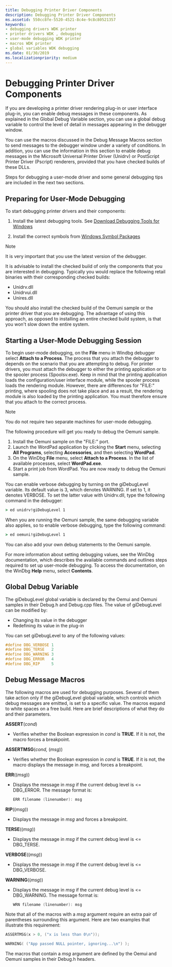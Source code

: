 ```yaml
---
title: Debugging Printer Driver Components
description: Debugging Printer Driver Components
ms.assetid: 550cc8fe-5520-4521-8c4e-9c8c80521357
keywords:
- debugging drivers WDK printer
- printer drivers WDK , debugging
- user-mode debugging WDK printer
- macros WDK printer
- global variables WDK debugging
ms.date: 01/30/2019
ms.localizationpriority: medium
---
```


# Debugging Printer Driver Components

If you are developing a printer driver rendering plug-in or user interface plug-in, you can enable debug messages in these components. As explained in the Global Debug Variable section, you can use a global debug variable to control the level of detail in messages appearing in the debugger window.

You can use the macros discussed in the Debug Message Macros section to send messages to the debugger window under a variety of conditions. In addition, you can use the information in this section to enable debug messages in the Microsoft Universal Printer Driver (Unidrv) or PostScript Printer Driver (Pscript) renderers, provided that you have checked builds of these DLLs.

Steps for debugging a user-mode driver and some general debugging tips are included in the next two sections.

## Preparing for User-Mode Debugging

To start debugging printer drivers and their components:

1. Install the latest debugging tools. See [Download Debugging Tools for Windows](https://docs.microsoft.com/windows-hardware/drivers/debugger/debugger-download-tools)

1. Install the correct symbols from [Windows Symbol Packages](https://docs.microsoft.com/windows-hardware/drivers/debugger/debugger-download-symbols)

> [!NOTE]
> It is very important that you use the latest version of the debugger.

It is advisable to install the checked build of only the components that you are interested in debugging. Typically you would replace the following retail binaries with their corresponding checked builds:

- Unidrv.dll
- Unidrvui.dll
- Unires.dll

You should also install the checked build of the Oemuni sample or the printer driver that you are debugging. The advantage of using this approach, as opposed to installing an entire checked build system, is that you won't slow down the entire system.

## Starting a User-Mode Debugging Session

To begin user-mode debugging, on the **File** menu in Windbg debugger select **Attach to a Process**. The process that you attach the debugger to depends on the scenario that you are attempting to debug. For printer drivers, you must attach the debugger to either the printing application or to the spooler process (Spoolsv.exe). Keep in mind that the printing application loads the configuration/user interface module, while the spooler process loads the rendering module. However, there are differences for "FILE:" printing, where spooling does not take place and as a result, the rendering module is also loaded by the printing application. You must therefore ensure that you attach to the correct process.

> [!NOTE]
> You do not require two separate machines for user-mode debugging.

The following procedure will get you ready to debug the Oemuni sample.

1. Install the Oemuni sample on the "FILE:" port.
1. Launch the WordPad application by clicking the **Start** menu, selecting **All Programs**, selecting **Accessories**, and then selecting **WordPad**.
1. On the WinDbg **File** menu, select **Attach to a Process**. In the list of available processes, select **WordPad.exe**.
1. Start a print job from WordPad. You are now ready to debug the Oemuni sample.

You can enable verbose debugging by turning on the giDebugLevel variable. Its default value is 3, which denotes WARNING. If set to 1, it denotes VERBOSE. To set the latter value with Unidrv.dll, type the following command in the debugger:

```cmd
> ed unidrv!giDebugLevel 1
```

When you are running the Oemuni sample, the same debugging variable also applies, so to enable verbose debugging, type the following command:

```cmd
> ed oemuni!giDebugLevel 1
```

You can also add your own debug statements to the Oemuni sample.

For more information about setting debugging values, see the WinDbg documentation, which describes the available commands and outlines steps required to set up user-mode debugging. To access the documentation, on the WinDbg **Help** menu, select **Contents**.

## Global Debug Variable

The giDebugLevel global variable is declared by the Oemui and Oemuni samples in their Debug.h and Debug.cpp files. The value of giDebugLevel can be modified by:

- Changing its value in the debugger
- Redefining its value in the plug-in

You can set giDebugLevel to any of the following values:

```cpp
#define DBG_VERBOSE 1
#define DBG_TERSE   2
#define DBG_WARNING 3
#define DBG_ERROR   4
#define DBG_RIP     5
```

## Debug Message Macros

The following macros are used for debugging purposes. Several of them take action only if the giDebugLevel global variable, which controls which debug messages are emitted, is set to a specific value. The macros expand to white spaces on a free build. Here are brief descriptions of what they do and their parameters.

**ASSERT**(*cond*)

- Verifies whether the Boolean expression in *cond* is **TRUE**. If it is not, the macro forces a breakpoint.

**ASSERTMSG**(*cond,* (*msg*))

- Verifies whether the Boolean expression in *cond* is **TRUE**. If it is not, the macro displays the message in *msg,* and forces a breakpoint.

**ERR**((*msg*))

- Displays the message in *msg* if the current debug level is &lt;= DBG\_ERROR. The message format is:

    ```cpp
    ERR filename (linenumber): msg
    ```

**RIP**((*msg*))

- Displays the message in *msg* and forces a breakpoint.

**TERSE**((*msg*))

- Displays the message in *msg* if the current debug level is &lt;= DBG\_TERSE.

**VERBOSE**((*msg*))

- Displays the message in *msg* if the current debug level is &lt;= DBG\_VERBOSE.

**WARNING**((*msg*))

- Displays the message in *msg* if the current debug level is &lt;= DBG\_WARNING. The message format is:

    ```cpp
    WRN filename (linenumber): msg
    ```

Note that all of the macros with a *msg* argument require an extra pair of parentheses surrounding this argument. Here are two examples that illustrate this requirement:

```cpp
ASSERTMSG(x > 0, ("x is less than 0\n"));
```

```cpp
WARNING( ("App passed NULL pointer, ignoring...\n") );
```

The macros that contain a *msg* argument are defined by the Oemui and Oemuni samples in their Debug.h headers.
